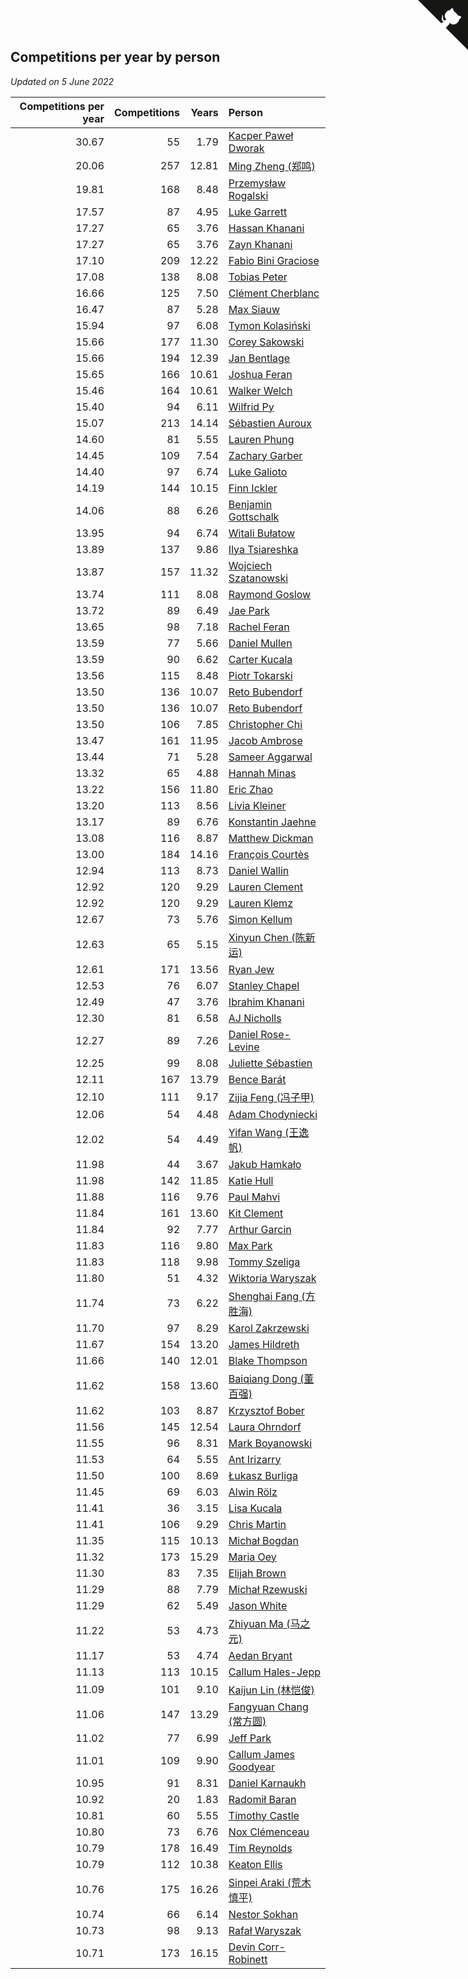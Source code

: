 ## Competitions per year by person

*Updated on  5 June 2022*

| Competitions per year | Competitions | Years | Person |
| ---: | ---: | ---: | :--- |
| 30.67 | 55 | 1.79 | [Kacper Paweł Dworak](https://www.worldcubeassociation.org/persons/2020DWOR01) |
| 20.06 | 257 | 12.81 | [Ming Zheng (郑鸣)](https://www.worldcubeassociation.org/persons/2009ZHEN11) |
| 19.81 | 168 | 8.48 | [Przemysław Rogalski](https://www.worldcubeassociation.org/persons/2013ROGA02) |
| 17.57 | 87 | 4.95 | [Luke Garrett](https://www.worldcubeassociation.org/persons/2017GARR05) |
| 17.27 | 65 | 3.76 | [Hassan Khanani](https://www.worldcubeassociation.org/persons/2018KHAN26) |
| 17.27 | 65 | 3.76 | [Zayn Khanani](https://www.worldcubeassociation.org/persons/2018KHAN28) |
| 17.10 | 209 | 12.22 | [Fabio Bini Graciose](https://www.worldcubeassociation.org/persons/2010GRAC02) |
| 17.08 | 138 | 8.08 | [Tobias Peter](https://www.worldcubeassociation.org/persons/2014PETE03) |
| 16.66 | 125 | 7.50 | [Clément Cherblanc](https://www.worldcubeassociation.org/persons/2014CHER05) |
| 16.47 | 87 | 5.28 | [Max Siauw](https://www.worldcubeassociation.org/persons/2017SIAU02) |
| 15.94 | 97 | 6.08 | [Tymon Kolasiński](https://www.worldcubeassociation.org/persons/2016KOLA02) |
| 15.66 | 177 | 11.30 | [Corey Sakowski](https://www.worldcubeassociation.org/persons/2011SAKO01) |
| 15.66 | 194 | 12.39 | [Jan Bentlage](https://www.worldcubeassociation.org/persons/2010BENT01) |
| 15.65 | 166 | 10.61 | [Joshua Feran](https://www.worldcubeassociation.org/persons/2011FERA01) |
| 15.46 | 164 | 10.61 | [Walker Welch](https://www.worldcubeassociation.org/persons/2011WELC01) |
| 15.40 | 94 | 6.11 | [Wilfrid Py](https://www.worldcubeassociation.org/persons/2016PYWI01) |
| 15.07 | 213 | 14.14 | [Sébastien Auroux](https://www.worldcubeassociation.org/persons/2008AURO01) |
| 14.60 | 81 | 5.55 | [Lauren Phung](https://www.worldcubeassociation.org/persons/2016PHUN02) |
| 14.45 | 109 | 7.54 | [Zachary Garber](https://www.worldcubeassociation.org/persons/2014GARB01) |
| 14.40 | 97 | 6.74 | [Luke Galioto](https://www.worldcubeassociation.org/persons/2015GALI02) |
| 14.19 | 144 | 10.15 | [Finn Ickler](https://www.worldcubeassociation.org/persons/2012ICKL01) |
| 14.06 | 88 | 6.26 | [Benjamin Gottschalk](https://www.worldcubeassociation.org/persons/2016GOTT01) |
| 13.95 | 94 | 6.74 | [Witali Bułatow](https://www.worldcubeassociation.org/persons/2015BUAT01) |
| 13.89 | 137 | 9.86 | [Ilya Tsiareshka](https://www.worldcubeassociation.org/persons/2012TERE01) |
| 13.87 | 157 | 11.32 | [Wojciech Szatanowski](https://www.worldcubeassociation.org/persons/2011SZAT01) |
| 13.74 | 111 | 8.08 | [Raymond Goslow](https://www.worldcubeassociation.org/persons/2014GOSL01) |
| 13.72 | 89 | 6.49 | [Jae Park](https://www.worldcubeassociation.org/persons/2015PARK24) |
| 13.65 | 98 | 7.18 | [Rachel Feran](https://www.worldcubeassociation.org/persons/2015FERA01) |
| 13.59 | 77 | 5.66 | [Daniel Mullen](https://www.worldcubeassociation.org/persons/2016MULL04) |
| 13.59 | 90 | 6.62 | [Carter Kucala](https://www.worldcubeassociation.org/persons/2015KUCA01) |
| 13.56 | 115 | 8.48 | [Piotr Tokarski](https://www.worldcubeassociation.org/persons/2013TOKA01) |
| 13.50 | 136 | 10.07 | [Reto Bubendorf](https://www.worldcubeassociation.org/persons/2012BUBE01) |
| 13.50 | 136 | 10.07 | [Reto Bubendorf](https://www.worldcubeassociation.org/persons/2012BUBE01) |
| 13.50 | 106 | 7.85 | [Christopher Chi](https://www.worldcubeassociation.org/persons/2014CHIC01) |
| 13.47 | 161 | 11.95 | [Jacob Ambrose](https://www.worldcubeassociation.org/persons/2010AMBR01) |
| 13.44 | 71 | 5.28 | [Sameer Aggarwal](https://www.worldcubeassociation.org/persons/2017AGGA01) |
| 13.32 | 65 | 4.88 | [Hannah Minas](https://www.worldcubeassociation.org/persons/2017MINA04) |
| 13.22 | 156 | 11.80 | [Eric Zhao](https://www.worldcubeassociation.org/persons/2010ZHAO19) |
| 13.20 | 113 | 8.56 | [Livia Kleiner](https://www.worldcubeassociation.org/persons/2013KLEI03) |
| 13.17 | 89 | 6.76 | [Konstantin Jaehne](https://www.worldcubeassociation.org/persons/2015JAEH01) |
| 13.08 | 116 | 8.87 | [Matthew Dickman](https://www.worldcubeassociation.org/persons/2013DICK01) |
| 13.00 | 184 | 14.16 | [François Courtès](https://www.worldcubeassociation.org/persons/2008COUR01) |
| 12.94 | 113 | 8.73 | [Daniel Wallin](https://www.worldcubeassociation.org/persons/2013WALL03) |
| 12.92 | 120 | 9.29 | [Lauren Clement](https://www.worldcubeassociation.org/persons/2013KLEM01) |
| 12.92 | 120 | 9.29 | [Lauren Klemz](https://www.worldcubeassociation.org/persons/2013KLEM01) |
| 12.67 | 73 | 5.76 | [Simon Kellum](https://www.worldcubeassociation.org/persons/2016KELL12) |
| 12.63 | 65 | 5.15 | [Xinyun Chen (陈新运)](https://www.worldcubeassociation.org/persons/2017CHEN36) |
| 12.61 | 171 | 13.56 | [Ryan Jew](https://www.worldcubeassociation.org/persons/2008JEWR01) |
| 12.53 | 76 | 6.07 | [Stanley Chapel](https://www.worldcubeassociation.org/persons/2016CHAP04) |
| 12.49 | 47 | 3.76 | [Ibrahim Khanani](https://www.worldcubeassociation.org/persons/2018KHAN27) |
| 12.30 | 81 | 6.58 | [AJ Nicholls](https://www.worldcubeassociation.org/persons/2015NICH04) |
| 12.27 | 89 | 7.26 | [Daniel Rose-Levine](https://www.worldcubeassociation.org/persons/2015ROSE01) |
| 12.25 | 99 | 8.08 | [Juliette Sébastien](https://www.worldcubeassociation.org/persons/2014SEBA01) |
| 12.11 | 167 | 13.79 | [Bence Barát](https://www.worldcubeassociation.org/persons/2008BARA01) |
| 12.10 | 111 | 9.17 | [Zijia Feng (冯子甲)](https://www.worldcubeassociation.org/persons/2013FENG02) |
| 12.06 | 54 | 4.48 | [Adam Chodyniecki](https://www.worldcubeassociation.org/persons/2017CHOD02) |
| 12.02 | 54 | 4.49 | [Yifan Wang (王逸帆)](https://www.worldcubeassociation.org/persons/2017WANY29) |
| 11.98 | 44 | 3.67 | [Jakub Hamkało](https://www.worldcubeassociation.org/persons/2018HAMK01) |
| 11.98 | 142 | 11.85 | [Katie Hull](https://www.worldcubeassociation.org/persons/2010HULL01) |
| 11.88 | 116 | 9.76 | [Paul Mahvi](https://www.worldcubeassociation.org/persons/2012MAHV01) |
| 11.84 | 161 | 13.60 | [Kit Clement](https://www.worldcubeassociation.org/persons/2008CLEM01) |
| 11.84 | 92 | 7.77 | [Arthur Garcin](https://www.worldcubeassociation.org/persons/2014GARC27) |
| 11.83 | 116 | 9.80 | [Max Park](https://www.worldcubeassociation.org/persons/2012PARK03) |
| 11.83 | 118 | 9.98 | [Tommy Szeliga](https://www.worldcubeassociation.org/persons/2012SZEL01) |
| 11.80 | 51 | 4.32 | [Wiktoria Waryszak](https://www.worldcubeassociation.org/persons/2018WARY01) |
| 11.74 | 73 | 6.22 | [Shenghai Fang (方胜海)](https://www.worldcubeassociation.org/persons/2016FANG01) |
| 11.70 | 97 | 8.29 | [Karol Zakrzewski](https://www.worldcubeassociation.org/persons/2014ZAKR01) |
| 11.67 | 154 | 13.20 | [James Hildreth](https://www.worldcubeassociation.org/persons/2009HILD01) |
| 11.66 | 140 | 12.01 | [Blake Thompson](https://www.worldcubeassociation.org/persons/2010THOM03) |
| 11.62 | 158 | 13.60 | [Baiqiang Dong (董百强)](https://www.worldcubeassociation.org/persons/2008DONG06) |
| 11.62 | 103 | 8.87 | [Krzysztof Bober](https://www.worldcubeassociation.org/persons/2013BOBE01) |
| 11.56 | 145 | 12.54 | [Laura Ohrndorf](https://www.worldcubeassociation.org/persons/2009OHRN01) |
| 11.55 | 96 | 8.31 | [Mark Boyanowski](https://www.worldcubeassociation.org/persons/2014BOYA01) |
| 11.53 | 64 | 5.55 | [Ant Irizarry](https://www.worldcubeassociation.org/persons/2016IRIZ02) |
| 11.50 | 100 | 8.69 | [Łukasz Burliga](https://www.worldcubeassociation.org/persons/2013BURL01) |
| 11.45 | 69 | 6.03 | [Alwin Rölz](https://www.worldcubeassociation.org/persons/2016ROLZ01) |
| 11.41 | 36 | 3.15 | [Lisa Kucala](https://www.worldcubeassociation.org/persons/2019KUCA01) |
| 11.41 | 106 | 9.29 | [Chris Martin](https://www.worldcubeassociation.org/persons/2013MART03) |
| 11.35 | 115 | 10.13 | [Michał Bogdan](https://www.worldcubeassociation.org/persons/2012BOGD01) |
| 11.32 | 173 | 15.29 | [Maria Oey](https://www.worldcubeassociation.org/persons/2007OEYM01) |
| 11.30 | 83 | 7.35 | [Elijah Brown](https://www.worldcubeassociation.org/persons/2015BROW03) |
| 11.29 | 88 | 7.79 | [Michał Rzewuski](https://www.worldcubeassociation.org/persons/2014RZEW01) |
| 11.29 | 62 | 5.49 | [Jason White](https://www.worldcubeassociation.org/persons/2016WHIT16) |
| 11.22 | 53 | 4.73 | [Zhiyuan Ma (马之元)](https://www.worldcubeassociation.org/persons/2017MAZH04) |
| 11.17 | 53 | 4.74 | [Aedan Bryant](https://www.worldcubeassociation.org/persons/2017BRYA06) |
| 11.13 | 113 | 10.15 | [Callum Hales-Jepp](https://www.worldcubeassociation.org/persons/2012HALE01) |
| 11.09 | 101 | 9.10 | [Kaijun Lin (林恺俊)](https://www.worldcubeassociation.org/persons/2013LINK01) |
| 11.06 | 147 | 13.29 | [Fangyuan Chang (常方圆)](https://www.worldcubeassociation.org/persons/2009CHAN04) |
| 11.02 | 77 | 6.99 | [Jeff Park](https://www.worldcubeassociation.org/persons/2015PARK08) |
| 11.01 | 109 | 9.90 | [Callum James Goodyear](https://www.worldcubeassociation.org/persons/2012GOOD02) |
| 10.95 | 91 | 8.31 | [Daniel Karnaukh](https://www.worldcubeassociation.org/persons/2014KARN02) |
| 10.92 | 20 | 1.83 | [Radomił Baran](https://www.worldcubeassociation.org/persons/2020BARA02) |
| 10.81 | 60 | 5.55 | [Timothy Castle](https://www.worldcubeassociation.org/persons/2016CAST48) |
| 10.80 | 73 | 6.76 | [Nox Clémenceau](https://www.worldcubeassociation.org/persons/2015CLEM03) |
| 10.79 | 178 | 16.49 | [Tim Reynolds](https://www.worldcubeassociation.org/persons/2005REYN01) |
| 10.79 | 112 | 10.38 | [Keaton Ellis](https://www.worldcubeassociation.org/persons/2012ELLI01) |
| 10.76 | 175 | 16.26 | [Sinpei Araki (荒木慎平)](https://www.worldcubeassociation.org/persons/2006ARAK01) |
| 10.74 | 66 | 6.14 | [Nestor Sokhan](https://www.worldcubeassociation.org/persons/2016SOKH01) |
| 10.73 | 98 | 9.13 | [Rafał Waryszak](https://www.worldcubeassociation.org/persons/2013WARY01) |
| 10.71 | 173 | 16.15 | [Devin Corr-Robinett](https://www.worldcubeassociation.org/persons/2006CORR01) |


<a href="https://github.com/jonatanklosko/wca_statistics" class="github-corner" aria-label="View source on Github"><svg width="80" height="80" viewBox="0 0 250 250" style="fill:#151513; color:#fff; position: absolute; top: 0; border: 0; right: 0;" aria-hidden="true"><path d="M0,0 L115,115 L130,115 L142,142 L250,250 L250,0 Z"></path><path d="M128.3,109.0 C113.8,99.7 119.0,89.6 119.0,89.6 C122.0,82.7 120.5,78.6 120.5,78.6 C119.2,72.0 123.4,76.3 123.4,76.3 C127.3,80.9 125.5,87.3 125.5,87.3 C122.9,97.6 130.6,101.9 134.4,103.2" fill="currentColor" style="transform-origin: 130px 106px;" class="octo-arm"></path><path d="M115.0,115.0 C114.9,115.1 118.7,116.5 119.8,115.4 L133.7,101.6 C136.9,99.2 139.9,98.4 142.2,98.6 C133.8,88.0 127.5,74.4 143.8,58.0 C148.5,53.4 154.0,51.2 159.7,51.0 C160.3,49.4 163.2,43.6 171.4,40.1 C171.4,40.1 176.1,42.5 178.8,56.2 C183.1,58.6 187.2,61.8 190.9,65.4 C194.5,69.0 197.7,73.2 200.1,77.6 C213.8,80.2 216.3,84.9 216.3,84.9 C212.7,93.1 206.9,96.0 205.4,96.6 C205.1,102.4 203.0,107.8 198.3,112.5 C181.9,128.9 168.3,122.5 157.7,114.1 C157.9,116.9 156.7,120.9 152.7,124.9 L141.0,136.5 C139.8,137.7 141.6,141.9 141.8,141.8 Z" fill="currentColor" class="octo-body"></path></svg></a><style>.github-corner:hover .octo-arm{animation:octocat-wave 560ms ease-in-out}@keyframes octocat-wave{0%,100%{transform:rotate(0)}20%,60%{transform:rotate(-25deg)}40%,80%{transform:rotate(10deg)}}@media (max-width:500px){.github-corner:hover .octo-arm{animation:none}.github-corner .octo-arm{animation:octocat-wave 560ms ease-in-out}}</style>
